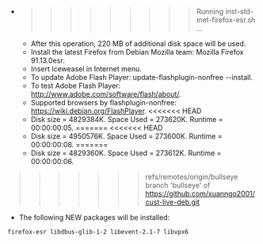 * >>>>>>>>> Running inst-std-inet-firefox-esr.sh ...
  * After this operation, 220 MB of additional disk space will be used.
  * Install the latest Firefox from Debian Mozilla team: Mozilla Firefox 91.13.0esr.
  * Insert Iceweasel in Internet menu.
  * To update Adobe Flash Player: update-flashplugin-nonfree --install.
  * To test Adobe Flash Player: http://www.adobe.com/software/flash/about/.
  * Supported browsers by flashplugin-nonfree: https://wiki.debian.org/FlashPlayer.
<<<<<<< HEAD
  * Disk size = 4829384K. Space Used = 273620K. Runtime = 00:00:00:05.
=======
<<<<<<< HEAD
  * Disk size = 4950576K. Space Used = 273600K. Runtime = 00:00:00:08.
=======
  * Disk size = 4829360K. Space Used = 273612K. Runtime = 00:00:00:06.
>>>>>>> refs/remotes/origin/bullseye
>>>>>>> branch 'bullseye' of https://github.com/xuanngo2001/cust-live-deb.git
  * The following NEW packages will be installed:
  ```bash
firefox-esr libdbus-glib-1-2 libevent-2.1-7 libvpx6
  ```
